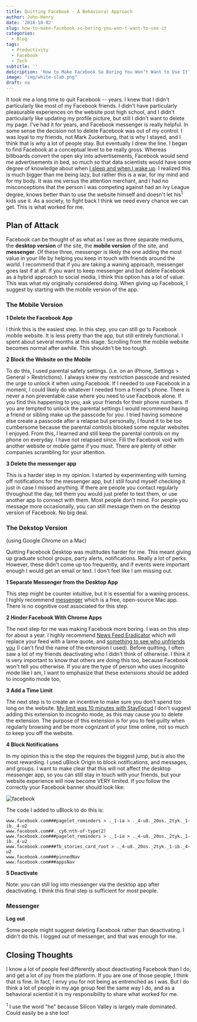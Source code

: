 ```yaml
---
title: Quitting Facebook - A Behavioral Approach
author: John-Henry
date: '2018-10-02'
slug: how-to-make-facebook-so-boring-you-won-t-want-to-use-it
categories:
  - Blog
tags:
  - Productivity
  - Facebook
  - Tech
subtitle: ''
description: 'How to Make Facebook So Boring You Won’t Want to Use It'
image: "img/white-slab.png"
draft: no
---
```


It took me a long time to quit Facebook -- years. I knew that I didn't particularly like most of my Facebook friends. I didn't have particularly pleasurable experiences on the website post high school, and I didn't particularly like updating my profile picture, but still I didn't want to delete my page. I've had it for years, and Facebook messenger is really helpful. In some sense the decision not to delete Facebook was out of my control. I was loyal to my friends, not Mark Zuckerburg, that is why I stayed, and I think that is why a lot of people stay. But eventually I drew the line. I began to find Facebook at a conceptual level to be really gross. Whereas billboards convert the open sky into advertisements, Facebook would send me advertisements in bed, so much so that data scientists would have some degree of knowledge about when [I sleep and when I wake up](https://www.theverge.com/2016/2/29/11132016/facebook-sleep-tracker-messenger-activity). I realized this is much bigger than me being lazy, but rather this is a war, for my mind and for my body. It was me versus the attention merchant, and I had no misconceptions that the person I was competing against had an Ivy League degree, knows better than to use the website himself and doesn't let his<sup>1</sup> kids use it. As a society, to fight back I think we need every chance we can get. This is what worked for me.


## Plan of Attack

Facebook can be thought of as what as I see as three separate mediums, the __desktop version__ of the site, the __mobile version__ of the site, and __messenger__. Of these three, messenger is likely the one adding the most value in your life by helping you keep in touch with friends around the world. I recommend that if you are taking a waning approach, messenger goes last if at all. If you want to keep messenger and but delete Facebook as a hybrid approach to social media, I think this option has a lot of value. This was what my originally considered doing. When giving up Facebook, I suggest by starting with the mobile version of the app.


### The Mobile Version

__1 Delete the Facebook App__

I think this is the easiest step. In this step, you can still go to Facebook mobile website. It is less pretty than the app, but still entirely functional. I spent about several months at this stage. Scrolling from the mobile website becomes normal after awhile. This shouldn't be too tough.


__2 Block the Website on the Mobile__

To do this, I used parental safety settings. (i.e. on an iPhone, Settings > General > Restrictions). I always knew my restriction passcode and resisted the urge to unlock it when using Facebook. If I needed to use Facebook in a moment, I could likely do whatever I needed from a friend's phone. There is never a non preventable case where you need to use Facebook alone. If you find this happening to you, ask your friends for their phone numbers. If you are tempted to unlock the parental settings I would recommend having a friend or sibling make up the passcode for you. I tried having someone else create a passcode after a relapse but personally, I found it to be too cumbersome because the parental controls blocked some regular websites I enjoyed. From this, I learned and still keep the parental controls on my phone on everyday. I have not relapsed since. Fill the Facebook void with another website or mobile game if you must. There are plenty of other companies scrambling for your attention.

__3 Delete the messenger app__

This is a harder step in my opinion. I started by experimenting with turning off notifications for the messenger app, but I still found myself checking it just in case I missed anything. If there are people you contact regularly throughout the day, tell them you would just prefer to text them, or use another app to connect with them. Most people don't mind. For people you message more occasionally, you can still message them on the desktop version of Facebook. No big deal.



### The Dekstop Version
(using Google Chrome on a Mac)


Quitting Facebook Desktop was multitudes harder for me. This meant giving up graduate school groups, party alerts, notifications. Really a lot of perks. However, these didn't come up too frequently, and if events were important enough I would get an email or text. I don't feel like I am missing out.

__1 Separate Messenger from the Desktop App__

This step might be counter intuitive, but it is essential for a waning process. I highly recommend [messenger](https://fbmacmessenger.rsms.me/) which is a free, open-source Mac app. There is no cognitive cost associated for this step.

__2 Hinder Facebook With Chrome Apps__

The next step for me was making Facebook more boring. I was on this step for about a year. I highly recommend [News Feed Eradicator](https://chrome.google.com/webstore/detail/news-feed-eradicator-for/fjcldmjmjhkklehbacihaiopjklihlgg) which will replace your feed with a lame quote, and [something to see who unfriends you](https://chrome.google.com/webstore/detail/news-feed-eradicator-for/fjcldmjmjhkklehbacihaiopjklihlgg) (I can't find the name of the extension I used). Before quitting, I often saw a lot of my friends deactivating who I didn't think of otherwise. I think it is very important to know that others are doing this too, because Facebook won't tell you otherwise. If you are the type of person who uses incognito mode like I am, I want to  emphasize that these extensions should be added to incognito mode too, 


__3 Add a Time Limit__

The next step is to create an incentive to make sure you don't spend too long on the website. [My limit was 10 minutes with StayFocud](https://chrome.google.com/webstore/detail/stayfocusd/laankejkbhbdhmipfmgcngdelahlfoji?hl=en) I don't suggest adding this extension to incognito mode, as this may cause you to delete the extension. The purpose of this extension is for you to feel guilty when regularly browsing and be more cognizant of your time online, not so much to keep you off the website.

__4 Block Notifications__

In my opinion this is the step the requires the biggest jump, but is also the most rewarding. I used uBlock Origin to block notifications, and messages, and groups. I want to make clear that this will not affect the desktop messenger app, so you can still stay in touch with your friends, but your website experience will now become VERY limited. If you follow the correctly your Facebook banner should look like:

![facebook](/img/fb_banner.JPG)

The code I added to uBlock to do this is:
```
www.facebook.com###pagelet_reminders > ._1-ia > ._4-u8._20os._2tyk._1-ib._4-u2
www.facebook.com##._cy6:nth-of-type(2)
www.facebook.com###pagelet_reminders > ._1-ia > ._4-u8._20os._2tyk._1-ib._4-u2
www.facebook.com###fb_stories_card_root > ._4-u8._20os._2tyk._1-ib._4-u2
www.facebook.com###pinnedNav
www.facebook.com###appsNav
```

__5 Deactivate__

Note: you can still log into messenger via the desktop app after deactivating. I think this final step is sufficient for most people.


### Messenger

__Log out__

Some people might suggest deleting Facebook rather than deactivating. I didn't do this. I logged out of messenger, and that was enough for me.




## Closing Thoughts

I know a lot of people feel differently about deactivating Facebook than I do, and get a lot of joy from the platform. If you are one of those people, I think that is fine. In fact, I envy you for not being as entrenched as I was. But I do think a lot of people in my age group feel the same way I do, and as a behavioral scientist it is my responsibility to share what worked for me.

<sup>1</sup> I use the word "he" because Silicon Valley is largely male dominated. Could easily be a she too!

